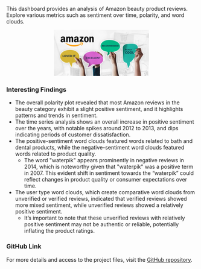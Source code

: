 
This dashboard provides an analysis of Amazon beauty product reviews. Explore various metrics such as sentiment over time, polarity, and word clouds.

<div style="text-align: center;">
  <img src="www/interesting_finding.png" alt="Interesting Finding" style="max-width: 50%; height: auto;">
</div>

### Interesting Findings


- The overall polarity plot revealed that most Amazon reviews in the beauty category exhibit a slight positive sentiment, and it highlights patterns and trends in sentiment.
- The time series analysis shows an overall increase in positive sentiment over the years, with notable spikes around 2012 to 2013, and dips indicating periods of customer dissatisfaction.
- The positive-sentiment word clouds featured words related to bath and dental products, while the negative-sentiment word clouds featured words related to product quality.
  - The word "waterpik" appears prominently in negative reviews in 2014, which is noteworthy given that "waterpik" was a positive term in 2007. This evident shift in sentiment towards the “waterpik” could reflect changes in product quality or consumer expectations over time.
- The user type word clouds, which create comparative word clouds from unverified or verified reviews, indicated that verified reviews showed more mixed sentiment, while unverified reviews showed a relatively positive sentiment.
  - It’s important to note that these unverified reviews with relatively positive sentiment may not be authentic or reliable, potentially inflating the product ratings.

### GitHub Link

For more details and access to the project files, visit the [GitHub repository](https://github.com/Danii-W/Amazon_Beauty_Sentiment_Analysis).
